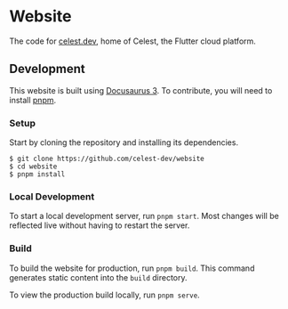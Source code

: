 # Website

The code for [celest.dev](https://celest.dev), home of Celest, the Flutter cloud platform.

## Development

This website is built using [Docusaurus 3](https://docusaurus.io/). To contribute, you will need to install [pnpm](https://pnpm.io/).

### Setup

Start by cloning the repository and installing its dependencies.

```console
$ git clone https://github.com/celest-dev/website
$ cd website
$ pnpm install
```

### Local Development

To start a local development server, run `pnpm start`. Most changes will be reflected live without having to restart the server.

### Build

To build the website for production, run `pnpm build`. This command generates static content into the `build` directory.

To view the production build locally, run `pnpm serve`.
